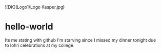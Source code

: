 ![DK](Logo1/Logo Kasper.jpg)
# hello-world
Its me stating with github
I'm starving since I missed my dinner tonight due to lohri celebrations at my college.
